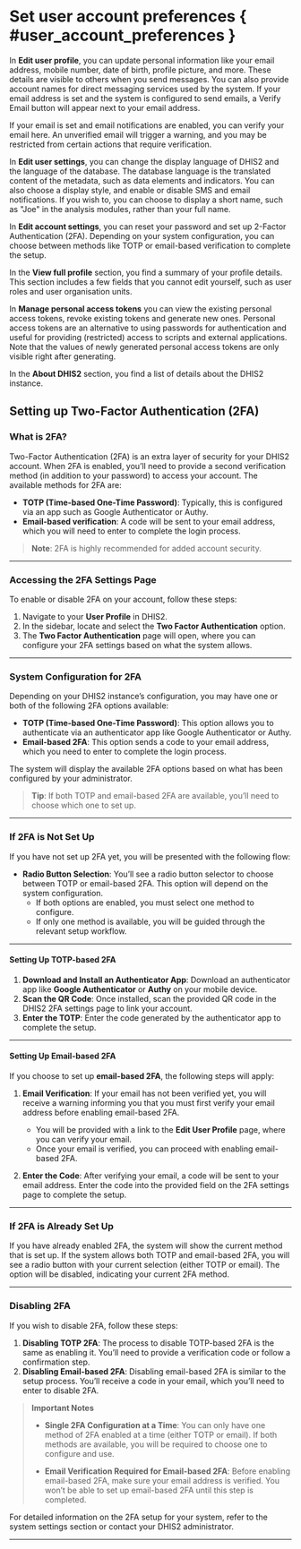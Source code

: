 # Set user account preferences { #user_account_preferences }

In **Edit user profile**, you can update personal information like your email address, mobile number, date of birth, profile picture, and more. These details are visible to others when you send messages. You can also provide account names for direct messaging services used by the system. If your email address is set and the system is configured to send emails, a Verify Email button will appear next to your email address.

If your email is set and email notifications are enabled, you can verify your email here. An unverified email will trigger a warning, and you may be restricted from certain actions that require verification.

In **Edit user settings**, you can change the display language of DHIS2 and
the language of the database. The database language is the translated
content of the metadata, such as data elements and indicators. You can
also choose a display style, and enable or disable SMS and email
notifications. If you wish to, you can choose to display a short name,
such as "Joe" in the analysis modules, rather than your full name.

In **Edit account settings**, you can reset your password and set up 2-Factor Authentication (2FA). Depending on your system configuration, you can choose between methods like TOTP or email-based verification to complete the setup.

In the **View full profile** section, you find a summary of your profile details.
This section includes a few fields that you cannot edit yourself,
such as user roles and user organisation units.

In **Manage personal access tokens** you can view the existing personal access
tokens, revoke existing tokens and generate new ones. Personal access tokens are
an alternative to using passwords for authentication and useful for providing
(restricted) access to scripts and external applications. Note that the values of
newly generated personal access tokens are only visible right after generating.

In the **About DHIS2** section, you find a list of details about the DHIS2 instance.

## Setting up Two-Factor Authentication (2FA)

### What is 2FA?

Two-Factor Authentication (2FA) is an extra layer of security for your DHIS2 account. When 2FA is enabled, you’ll need to provide a second verification method (in addition to your password) to access your account. The available methods for 2FA are:

-   **TOTP (Time-based One-Time Password)**: Typically, this is configured via an app such as Google Authenticator or Authy.
-   **Email-based verification**: A code will be sent to your email address, which you will need to enter to complete the login process.

> **Note**: 2FA is highly recommended for added account security.

---

### Accessing the 2FA Settings Page

To enable or disable 2FA on your account, follow these steps:

1. Navigate to your **User Profile** in DHIS2.
2. In the sidebar, locate and select the **Two Factor Authentication** option.
3. The **Two Factor Authentication** page will open, where you can configure your 2FA settings based on what the system allows.

---

### System Configuration for 2FA

Depending on your DHIS2 instance’s configuration, you may have one or both of the following 2FA options available:

-   **TOTP (Time-based One-Time Password)**: This option allows you to authenticate via an authenticator app like Google Authenticator or Authy.
-   **Email-based 2FA**: This option sends a code to your email address, which you need to enter to complete the login process.

The system will display the available 2FA options based on what has been configured by your administrator.

> **Tip**: If both TOTP and email-based 2FA are available, you’ll need to choose which one to set up.

---

### If 2FA is Not Set Up

If you have not set up 2FA yet, you will be presented with the following flow:

-   **Radio Button Selection**: You’ll see a radio button selector to choose between TOTP or email-based 2FA. This option will depend on the system configuration.
    -   If both options are enabled, you must select one method to configure.
    -   If only one method is available, you will be guided through the relevant setup workflow.

---

#### Setting Up TOTP-based 2FA

1. **Download and Install an Authenticator App**: Download an authenticator app like **Google Authenticator** or **Authy** on your mobile device.
2. **Scan the QR Code**: Once installed, scan the provided QR code in the DHIS2 2FA settings page to link your account.
3. **Enter the TOTP**: Enter the code generated by the authenticator app to complete the setup.

---

#### Setting Up Email-based 2FA

If you choose to set up **email-based 2FA**, the following steps will apply:

1. **Email Verification**: If your email has not been verified yet, you will receive a warning informing you that you must first verify your email address before enabling email-based 2FA.

    - You will be provided with a link to the **Edit User Profile** page, where you can verify your email.
    - Once your email is verified, you can proceed with enabling email-based 2FA.

2. **Enter the Code**: After verifying your email, a code will be sent to your email address. Enter the code into the provided field on the 2FA settings page to complete the setup.

---

### If 2FA is Already Set Up

If you have already enabled 2FA, the system will show the current method that is set up. If the system allows both TOTP and email-based 2FA, you will see a radio button with your current selection (either TOTP or email). The option will be disabled, indicating your current 2FA method.

---

### Disabling 2FA

If you wish to disable 2FA, follow these steps:

1. **Disabling TOTP 2FA**: The process to disable TOTP-based 2FA is the same as enabling it. You’ll need to provide a verification code or follow a confirmation step.
2. **Disabling Email-based 2FA**: Disabling email-based 2FA is similar to the setup process. You’ll receive a code in your email, which you’ll need to enter to disable 2FA.

> **Important Notes**
>
> -   **Single 2FA Configuration at a Time**: You can only have one method of 2FA enabled at a time (either TOTP or email). If both methods are available, you will be required to choose one to configure and use.
>
> -   **Email Verification Required for Email-based 2FA**: Before enabling email-based 2FA, make sure your email address is verified. You won’t be able to set up email-based 2FA until this step is completed.

For detailed information on the 2FA setup for your system, refer to the system settings section or contact your DHIS2 administrator.

---
